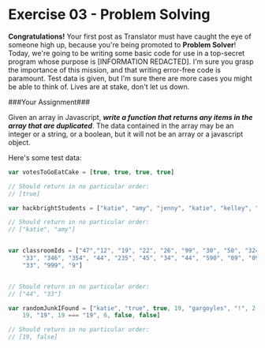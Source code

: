 Exercise 03 - Problem Solving
=============================

__Congratulations!__ Your first post as Translator must have caught the eye of someone high up, because you're being promoted to __Problem Solver__! Today, we're going to be writing some basic code for use in a top-secret program whose purpose is [INFORMATION REDACTED]. I'm sure you grasp the importance of this mission, and that writing error-free code is paramount. Test data is given, but I'm sure there are more cases you might be able to think of. 
Lives are at stake, don't let us down.

###Your Assignment###

Given an array in Javascript, ***write a function that returns any items in the array that are duplicated***.
The data contained in the array may be an integer or a string, or a boolean, but it will not be an array or a javascript object.

Here's some test data:

```javascript
var votesToGoEatCake = [true, true, true, true]

// Should return in no particular order:
// [true]

```

```javascript
var hackbrightStudents = ["katie", "amy", "jenny", "katie", "kelley", "katie", "amy"]

// Should return in no particular order:
// ["katie", "amy"]

```

```javascript

var classroomIds = ["47","12", "19", "22", "26", "99", "30", "50", "324", "003", "44",
    "33", "346", "354", "44", "235", "45", "34", "44", "590", "09", "099", "0", "1", "3", 
    "33", "999", "9"]


// Should return in no particular order:
// ["44", "33"]
```

```javascript 
var randomJunkIFound = ["katie", "true", true, 19, "gargoyles", "!", 2 + 3, "2 + 3", 
    19, "19", 19 === "19", 6, false, false]

// Should return in no particular order:
// [19, false]

```
